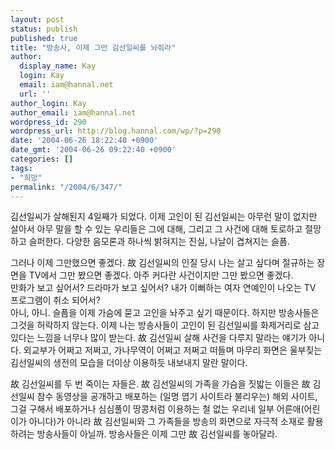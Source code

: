 ```yaml
---
layout: post
status: publish
published: true
title: "방송사, 이제 그만 김선일씨를 놔줘라"
author:
  display_name: Kay
  login: Kay
  email: iam@hannal.net
  url: ''
author_login: Kay
author_email: iam@hannal.net
wordpress_id: 290
wordpress_url: http://blog.hannal.com/wp/?p=290
date: '2004-06-26 18:22:40 +0900'
date_gmt: '2004-06-26 09:22:40 +0900'
categories: []
tags:
- "희망"
permalink: "/2004/6/347/"
---
```

<p>김선일씨가 살해된지 4일째가 되었다. 이제 고인이 된 김선일씨는 아무런 말이 없지만 살아서 아무 말을 할 수 있는 우리들은 그에 대해, 그리고 그 사건에 대해 토로하고 절망하고 슬퍼한다. 다양한 음모론과 하나씩 밝혀지는 진실, 나날이 겹쳐지는 슬픔.</p>
<p>그러나 이제 그만했으면 좋겠다. 故 김선일씨의 인질 당시 나는 살고 싶다며 절규하는 장면을 TV에서 그만 봤으면 좋겠다. 아주 커다란 사건이지만 그만 봤으면 좋겠다.<br />
만화가 보고 싶어서? 드라마가 보고 싶어서? 내가 이뻐하는 여자 연예인이 나오는 TV 프로그램이 취소 되어서?<br />
아니, 아니. 슬픔을 이제 가슴에 묻고 고인을 놔주고 싶기 때문이다. 하지만 방송사들은 그것을 허락하지 않는다. 이제 나는 방송사들이 고인이 된 김선일씨를 화제거리로 삼고 있다는 느낌을 너무나 많이 받는다. 故 김선일씨 살해 사건을 다루지 말라는 얘기가 아니다. 외교부가 어쩌고 저쩌고, 가나무역이 어쩌고 저쩌고 떠들며 마무리 화면은 울부짖는 김선일씨의 생전의 모습을 더이상 이용하듯 내보내지 말란 말이다.</p>
<p>故 김선일씨를 두 번 죽이는 자들은. 故 김선일씨의 가족을 가슴을 짓밟는 이들은 故 김선일씨 참수 동영상을 공개하고 배포하는 (일명 엽기 사이트라 불리우는) 해외 사이트, 그걸 구해서 배포하거나 심심풀이 땅콩처럼 이용하는 철 없는 우리네 일부 어른애(어린이가 아니다)가 아니라 故 김선일씨와 그 가족들을 방송의 화면으로 자극적 소재로 활용하려는 방송사들이 아닐까. 방송사들은 이제 그만 故 김선일씨를 놓아달라.</p>
